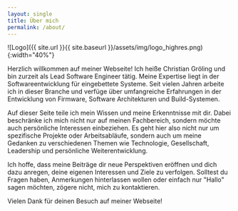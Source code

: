 ```yaml
---
layout: single
title: Über mich
permalink: /about/
---
```

![Logo]({{ site.url }}{{ site.baseurl }}/assets/img/logo_highres.png){:width="40%"}

Herzlich willkommen auf meiner Webseite! Ich heiße Christian Gröling und bin zurzeit als Lead Software Engineer tätig. Meine Expertise liegt in der Softwareentwicklung für eingebettete Systeme. Seit vielen Jahren arbeite ich in dieser Branche und verfüge über umfangreiche Erfahrungen in der Entwicklung von Firmware, Software Architekturen und Build-Systemen.

Auf dieser Seite teile ich mein Wissen und meine Erkenntnisse mit dir. Dabei beschränke ich mich nicht nur auf meinen Fachbereich, sondern möchte auch persönliche Interessen einbeziehen. Es geht hier also nicht nur um spezifische Projekte oder Arbeitsabläufe, sondern auch um meine Gedanken zu verschiedenen Themen wie Technologie, Gesellschaft, Leadership und persönliche Weiterentwicklung.

Ich hoffe, dass meine Beiträge dir neue Perspektiven eröffnen und dich dazu anregen, deine eigenen Interessen und Ziele zu verfolgen. Solltest du Fragen haben, Anmerkungen hinterlassen wollen oder einfach nur "Hallo" sagen möchten, zögere nicht, mich zu kontaktieren.

Vielen Dank für deinen Besuch auf meiner Webseite!